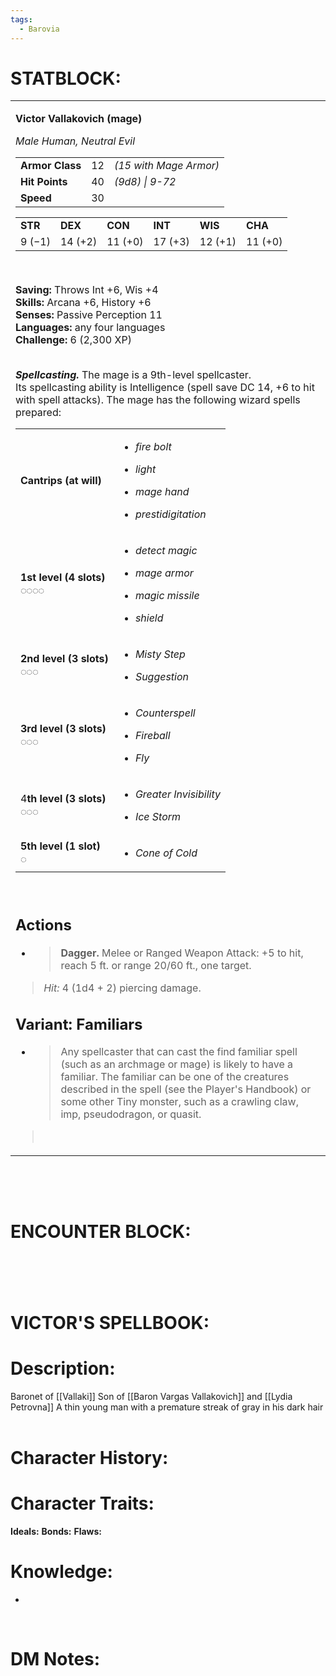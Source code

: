 ```yaml
---
tags:
  - Barovia
---
```

# **STATBLOCK:**

<table><tbody><tr class="odd"><td><p><strong>Victor Vallakovich (mage)</strong></p><p><em>Male Human, Neutral Evil</em></p><table><tbody><tr class="odd"><td><strong>Armor Class</strong></td><td>12</td><td><em>(15 with Mage Armor)</em></td></tr><tr class="even"><td><strong>Hit Points</strong></td><td>40</td><td><em>(9d8) | 9-72</em></td></tr><tr class="odd"><td><strong>Speed</strong></td><td>30</td><td> </td></tr></tbody></table><p></p><table><tbody><tr class="odd"><td><strong>STR</strong></td><td><strong>DEX</strong></td><td><strong>CON</strong></td><td><strong>INT</strong></td><td><strong>WIS</strong></td><td><strong>CHA</strong></td></tr><tr class="even"><td>9 (−1)</td><td>14 (+2)</td><td>11 (+0)</td><td>17 (+3)</td><td>12 (+1)</td><td>11 (+0)</td></tr></tbody></table><p> </p><p><strong>Saving: </strong>Throws Int +6, Wis +4<br />
<strong>Skills: </strong>Arcana +6, History +6<br />
<strong>Senses:</strong> Passive Perception 11<br />
<strong>Languages: </strong>any four languages<br />
<strong>Challenge:</strong> 6 (2,300 XP)</p><p><strong><br />
<em>Spellcasting.</em></strong> The mage is a 9th-level spellcaster. Its spellcasting ability is Intelligence (spell save DC 14, +6 to hit with spell attacks). The mage has the following wizard spells prepared:</p><table><tbody><tr class="odd"><td><strong>Cantrips (at will)</strong></td><td><ul><li><p><em>fire bolt</em></p></li><li><p><em>light</em></p></li><li><p><em>mage hand</em></p></li><li><p><em>prestidigitation</em></p></li></ul></td></tr><tr class="even"><td><strong>1st level (4 slots)<br />
◌◌◌◌</strong></td><td><ul><li><p><em>detect magic</em></p></li><li><p><em>mage armor</em></p></li><li><p><em>magic missile</em></p></li><li><p><em>shield</em></p></li></ul></td></tr><tr class="odd"><td><strong>2nd level (3 slots)<br />
◌◌◌</strong></td><td><ul><li><p><em>Misty Step</em></p></li><li><p><em>Suggestion</em></p></li></ul></td></tr><tr class="even"><td><strong>3rd level (3 slots)<br />
◌◌◌</strong></td><td><ul><li><p><em>Counterspell</em></p></li><li><p><em>Fireball</em></p></li><li><p><em>Fly</em></p></li></ul></td></tr><tr class="odd"><td>4<strong>th level (3 slots)<br />
◌◌◌</strong></td><td><ul><li><p><em>Greater Invisibility</em></p></li><li><p><em>Ice Storm</em></p></li></ul></td></tr><tr class="even"><td><strong>5th level (1 slot)<br />
◌</strong></td><td><ul><li><p><em>Cone of Cold</em></p></li></ul></td></tr></tbody></table><p> </p><h2 id="actions"><strong>Actions</strong></h2><ul><li><blockquote><p><strong>Dagger.</strong> Melee or Ranged Weapon Attack: +5 to hit, reach 5 ft. or range 20/60 ft., one target.</p></blockquote></li></ul><blockquote><p><em>Hit:</em> 4 (1d4 + 2) piercing damage.</p></blockquote><p></p><h2 id="variant-familiars"><strong>Variant: Familiars</strong></h2><ul><li><blockquote><p>Any spellcaster that can cast the find familiar spell (such as an archmage or mage) is likely to have a familiar. The familiar can be one of the creatures described in the spell (see the Player's Handbook) or some other Tiny monster, such as a crawling claw, imp, pseudodragon, or quasit.</p></blockquote></li></ul><blockquote><p> </p></blockquote></td></tr></tbody></table>

 
 

 

# **ENCOUNTER BLOCK:**

#  

# **VICTOR'S SPELLBOOK:**

# **Description:**

Baronet of [[Vallaki]]
Son of [[Baron Vargas Vallakovich]] and [[Lydia Petrovna]] 
A thin young man with a premature streak of gray in his dark hair
 
# **Character History:**

# **Character Traits:** 

**Ideals:**
**Bonds:**
 **Flaws:** 

# **Knowledge:**

-    

 

# **DM Notes:**
